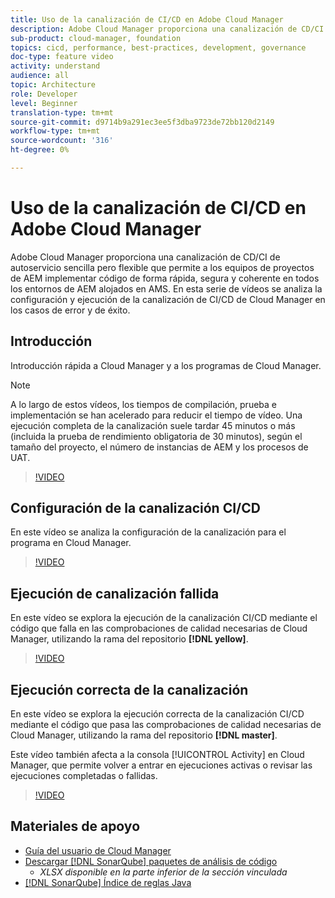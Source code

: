 ```yaml
---
title: Uso de la canalización de CI/CD en Adobe Cloud Manager
description: Adobe Cloud Manager proporciona una canalización de CD/CI de autoservicio sencilla pero flexible que permite a los equipos de proyectos de AEM implementar código de forma rápida, segura y coherente en todos los entornos de AEM alojados en AMS. En esta serie de vídeos se analiza la configuración y ejecución de la canalización de CI/CD de Cloud Manager en los casos de error y de éxito.
sub-product: cloud-manager, foundation
topics: cicd, performance, best-practices, development, governance
doc-type: feature video
activity: understand
audience: all
topic: Architecture
role: Developer
level: Beginner
translation-type: tm+mt
source-git-commit: d9714b9a291ec3ee5f3dba9723de72bb120d2149
workflow-type: tm+mt
source-wordcount: '316'
ht-degree: 0%

---
```



# Uso de la canalización de CI/CD en Adobe Cloud Manager

Adobe Cloud Manager proporciona una canalización de CD/CI de autoservicio sencilla pero flexible que permite a los equipos de proyectos de AEM implementar código de forma rápida, segura y coherente en todos los entornos de AEM alojados en AMS. En esta serie de vídeos se analiza la configuración y ejecución de la canalización de CI/CD de Cloud Manager en los casos de error y de éxito.

## Introducción

Introducción rápida a Cloud Manager y a los programas de Cloud Manager.

>[!NOTE]
>
>A lo largo de estos vídeos, los tiempos de compilación, prueba e implementación se han acelerado para reducir el tiempo de vídeo. Una ejecución completa de la canalización suele tardar 45 minutos o más (incluida la prueba de rendimiento obligatoria de 30 minutos), según el tamaño del proyecto, el número de instancias de AEM y los procesos de UAT.

>[!VIDEO](https://video.tv.adobe.com/v/23082/?quality=12&learn=on)

## Configuración de la canalización CI/CD

En este vídeo se analiza la configuración de la canalización para el programa en Cloud Manager.

>[!VIDEO](https://video.tv.adobe.com/v/23083/?quality=12&learn=on)

## Ejecución de canalización fallida

En este vídeo se explora la ejecución de la canalización CI/CD mediante el código que falla en las comprobaciones de calidad necesarias de Cloud Manager, utilizando la rama del repositorio **[!DNL yellow]**.

>[!VIDEO](https://video.tv.adobe.com/v/23084/?quality=12&learn=on)

## Ejecución correcta de la canalización

En este vídeo se explora la ejecución correcta de la canalización CI/CD mediante el código que pasa las comprobaciones de calidad necesarias de Cloud Manager, utilizando la rama del repositorio **[!DNL master]**.

Este vídeo también afecta a la consola [!UICONTROL Activity] en Cloud Manager, que permite volver a entrar en ejecuciones activas o revisar las ejecuciones completadas o fallidas.

>[!VIDEO](https://video.tv.adobe.com/v/23085/?quality=12&learn=on)

## Materiales de apoyo

* [Guía del usuario de Cloud Manager](https://helpx.adobe.com/experience-manager/cloud-manager/user-guide.html)
* [Descargar  [!DNL SonarQube] paquetes de análisis de código](https://helpx.adobe.com/experience-manager/cloud-manager/using/understand-your-test-results.html#CodeQualityTesting)
   * *XLSX disponible en la parte inferior de la sección vinculada*
* [[!DNL SonarQube] Índice de reglas Java](https://rules.sonarsource.com/java/)
